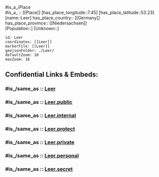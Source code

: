 ﻿---
confidential: public
isDeleted: false
location:
- 53.23
- 7.45
mapmarker: city
mapzoom:
- 7
- 12
SpocWebEntityId: 31907
tags:
- geo/City
type: City
---

#is_a_/Place  
#is_a_ :: [[Place]] 
[has_place_longitude::7.45] 
[has_place_latitude::53.23] 
[name::Leer] 
has_place_country:: [[Germany]]  
has_place_province:: [[Niedersachsen]]  
[Population::] 
[Unknown::] 


```leaflet
id: Leer
coordinates: [[Leer]] 
markerFile: [[Leer]] 
geojsonFolder: ./Leer/
defaultZoom: 10 
maxZoom: 18
```


## Confidential Links & Embeds: 

### #is_/same_as :: [Leer](/_Standards/Earth/Continent/Europe/Europe~Central/Germany/Germany~West/Niedersachsen/counties~Niedersachsen/Leer.md) 

### #is_/same_as :: [Leer.public](/_public/Earth/Continent/Europe/Europe~Central/Germany/Germany~West/Niedersachsen/counties~Niedersachsen/Leer.public.md) 

### #is_/same_as :: [Leer.internal](/_internal/Earth/Continent/Europe/Europe~Central/Germany/Germany~West/Niedersachsen/counties~Niedersachsen/Leer.internal.md) 

### #is_/same_as :: [Leer.protect](/_protect/Earth/Continent/Europe/Europe~Central/Germany/Germany~West/Niedersachsen/counties~Niedersachsen/Leer.protect.md) 

### #is_/same_as :: [Leer.private](/_private/Earth/Continent/Europe/Europe~Central/Germany/Germany~West/Niedersachsen/counties~Niedersachsen/Leer.private.md) 

### #is_/same_as :: [Leer.personal](/_personal/Earth/Continent/Europe/Europe~Central/Germany/Germany~West/Niedersachsen/counties~Niedersachsen/Leer.personal.md) 

### #is_/same_as :: [Leer.secret](/_secret/Earth/Continent/Europe/Europe~Central/Germany/Germany~West/Niedersachsen/counties~Niedersachsen/Leer.secret.md)

